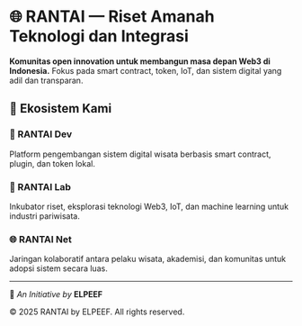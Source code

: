 
# 🌐 RANTAI — Riset Amanah Teknologi dan Integrasi

**Komunitas open innovation untuk membangun masa depan Web3 di Indonesia.**
Fokus pada smart contract, token, IoT, dan sistem digital yang adil dan transparan.

## 🔗 Ekosistem Kami

### 🌱 RANTAI Dev
Platform pengembangan sistem digital wisata berbasis smart contract, plugin, dan token lokal.

### 🧪 RANTAI Lab
Inkubator riset, eksplorasi teknologi Web3, IoT, dan machine learning untuk industri pariwisata.

### 🌐 RANTAI Net
Jaringan kolaboratif antara pelaku wisata, akademisi, dan komunitas untuk adopsi sistem secara luas.

---

🚀 *An Initiative by* **ELPEEF**

© 2025 RANTAI by ELPEEF. All rights reserved.
